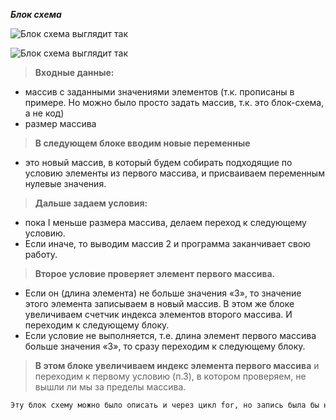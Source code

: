 <!-- *Задача: Написать программу, которая из имеющегося массива строк формирует новый массив из строк, длина которых меньше, либо равна 3 символам. Первоначальный массив можно ввести с клавиатуры, либо задать на старте выполнения алгоритма. При решении не рекомендуется пользоваться коллекциями, лучше обойтись исключительно массивами.* -->
<!-- *Примеры:* -->
<!-- *[“Hello”, “2”, “world”, “:-)”] → [“2”, “:-)”]* -->
<!-- *[“1234”, “1567”, “-2”, “computer science”] → [“-2”]* -->
<!-- *[“Russia”, “Denmark”, “Kazan”] → []* -->

*__Блок схема__*

![Блок схема выглядит так](block_diagram.png) 

![Блок схема выглядит так](https://drive.google.com/drive/folders/1KVQH0SDpNX8ByvsGgGxMGCl8OFLmru_B)

> **Входные данные:**
-  массив с заданными значениями элементов (т.к. прописаны в примере. Но можно было просто задать массив, т.к. это блок-схема, а не код)
- размер массива

> **В следующем блоке вводим новые переменные**
- это новый массив, в который будем собирать подходящие по условию элементы из первого массива, и присваиваем переменным нулевые значения.

> **Дальше задаем условия:**
- пока I меньше размера массива, делаем переход к следующему условию. 
- Если иначе, то выводим массив 2 и программа заканчивает свою работу.

> **Второе условие проверяет элемент первого массива.**
- Если он (длина элемента) не больше значения «3», то значение этого элемента записываем в новый массив. В этом же блоке увеличиваем счетчик индекса элементов второго массива. И переходим к следующему блоку.
- Если условие не выполняется, т.е. длина элемент первого массива больше значения «3», то сразу переходим к следующему блоку.

> **В этом блоке увеличиваем индекс элемента первого массива** и переходим к первому условию (п.3), в котором проверяем, не вышли ли мы за пределы массива.


```sh
Эту блок схему можно было описать и через цикл for, но запись была бы не на много короче, блок с счетчиком i++, был бы в прописан в цикле for, и в блоке ввода переменных не надо было бы вводит i=0, т.к. эта запись то же бы находилась в этом цикле.
```
